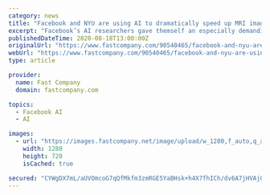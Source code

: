 ```yaml
---
category: news
title: "Facebook and NYU are using AI to dramatically speed up MRI imaging"
excerpt: "Facebook’s AI researchers gave themself an especially demanding challenge: Use algorithms to fill in the details of an MRI scan. The results are promising."
publishedDateTime: 2020-08-18T13:00:00Z
originalUrl: "https://www.fastcompany.com/90540465/facebook-and-nyu-are-using-ai-to-dramatically-speed-up-mri-imaging"
webUrl: "https://www.fastcompany.com/90540465/facebook-and-nyu-are-using-ai-to-dramatically-speed-up-mri-imaging"
type: article

provider:
  name: Fast Company
  domain: fastcompany.com

topics:
  - Facebook AI
  - AI

images:
  - url: "https://images.fastcompany.net/image/upload/w_1280,f_auto,q_auto,fl_lossy/wp-cms/uploads/2020/08/poster-facebook-NYU-fast-mri-study.jpg"
    width: 1280
    height: 720
    isCached: true

secured: "CYWgDX7mL/aUVOmcoG7qQfMkfm3zmRGE5YaBHsk+h4X7fhICh/dv6A7jHVAjGoy1oyVUj3OcTMO+lof9ZqdyEyLl6BPr94JLGro0Oa+ehd0YZKz2R+EBT/VKy+YAd2B4ItkT+yae+l9cuomaxJ3qX52XBpn1+0TWtiRMsD332SgrIh7MYxG4D77uOuA95wbkCkHz6Mz2vmHM1wCn638SDul4kDQq7oWsJQPvACdznSiFeneVh1YR5uiz4OWmVjxdeuBbBS/dKkyGRcNYwmlpYjtVfmVfBmfQ9S3FNJONHLeVkq2UvnRkUhkSpbT4d4JkeLdxV/EadOIRqwmynSiLiV2qwEiqyy5id0cqneyOlMY=;2v0babgBgol6SnD8OLgv+g=="
---
```


